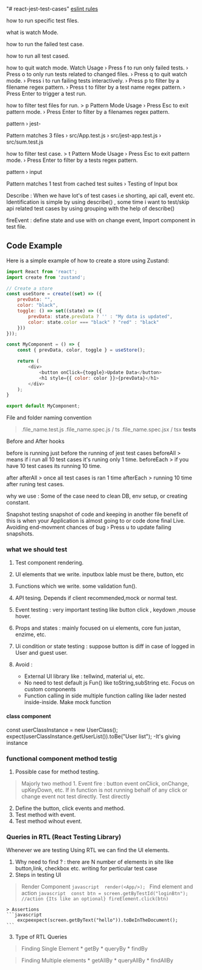 "# react-jest-test-cases" 
[eslint rules](https://github.com/testing-library/eslint-plugin-testing-library/blob/main/docs/rules/await-async-events.md)

how to run specific test files.

what is watch Mode.

how to run the failed test case.

how to run all test cased.

how to quit watch mode.
Watch Usage
 › Press f to run only failed tests.
 › Press o to only run tests related to changed files.
 › Press q to quit watch mode.
 › Press i to run failing tests interactively.
 › Press p to filter by a filename regex pattern.
 › Press t to filter by a test name regex pattern.
 › Press Enter to trigger a test run.


how to filter test files for run. > p
Pattern Mode Usage
 › Press Esc to exit pattern mode.
 › Press Enter to filter by a filenames regex pattern.

 pattern › jest-

 Pattern matches 3 files
 › src/App.test.js
 › src/jest-app.test.js
 › src/sum.test.js


how to filter test case. > t
Pattern Mode Usage
 › Press Esc to exit pattern mode.
 › Press Enter to filter by a tests regex pattern.

 pattern › input

 Pattern matches 1 test from cached test suites
 › Testing of Input box


 Describe : When we have lot's of test cases i.e shorting, api call, event etc. Identification is simple by using describe() , some time i want to test/skip  api related test cases by using grouping with the help of describe()

 
fireEvent : define state and use with on change event, Import component in test file.


## Code Example

Here is a simple example of how to create a store using Zustand:

```javascript
import React from 'react';
import create from 'zustand';

// Create a store
const useStore = create((set) => ({
    prevData: "",
    color: "black",
    toggle: () => set((state) => ({
        prevData: state.prevData ? '' : "My data is updated",
        color: state.color === "black" ? "red" : "black"
    }))
}));

const MyComponent = () => {
    const { prevData, color, toggle } = useStore();

    return (
        <div>
            <button onClick={toggle}>Update Data</button>
            <h1 style={{ color: color }}>{prevData}</h1>
        </div>
    );
}

export default MyComponent;

```

File and folder naming convention
> .file_name.test.js
> .file_name.spec.js / ts
> .file_name.spec.jsx / tsx
> __tests__

Before and After hooks

before is running just before the running of jest test cases 
beforeAll > means if i run all 10 test cases it's runing only 1 time.
beforeEach > if you have 10 test cases its running 10 time.

after 
afterAll > once all test cases is ran 1 time
afterEach > running 10 time after runing test cases.

why we use : Some of the case need to clean DB, env setup, or creating constant.


Snapshot testing
snapshot of code and keeping in another file
benefit of this is when your Application is almost going to or code done final Live.
Avoiding end-movment chances of bug
› Press u to update failing snapshots.

### what we should test
1. Test component rendering.
2. UI elements that we write. inputbox lable must be there, button, etc
3. Functions which we write. some validation fun().
4. API tesing. Depends if client recommended,mock or normal test.
5. Event testing : very important testing like button click , keydown ,mouse hover.
6. Props and states : mainly focused on ui elements, core fun justan, enzime, etc.
7. Ui condition or state testing : suppose button is diff in case of logged in User and guest user.

1. Avoid :
    - External UI library like : tellwind, material ui, etc.
    - No need to test default js Fun() like toString,subString etc. Focus on custom components
    - Function calling in side multiple function calling like lader nested inside-inside. Make mock function


#### class component  
const userClassInstance = new UserClass();
expect(userClassInstance.getUserList()).toBe("User list");
-It's giving instance

### functional component method testig

1. Possible case for method testing.
 > Majorly two method 1. Event fire : button event onClick, onChange, upKeyDown, etc.
 > If in function is not running behalf of any click or change event not test directly. Test directly
2. Define the button, click events and method.
3. Test method with event.
4. Test method wihout event.


### Queries in RTL (React Testing Library) 
Whenever we are testing Using RTL we can find the UI elements.
 1. Why need to find ? : there are N number of elements in site like button,link, checkbox etc. writing for perticular test case
 2. Steps in testing UI
   > Render Component 
    ```javascript 
        render(<App/>);
    ```
   > Find element and action
    ```javascript 
            const btn = screen.getByTestId("loginBtn");
            //action {Its like an optional}
            fireElement.click(btn)
    ```

    > Assertions
    ```javascript
        excpeexpect(screen.getByText("hello")).toBeInTheDocument();
    ```

 3. Type of RTL Queries
   > Finding Single Element
    * getBy
    * queryBy
    * findBy

   > Finding Multiple elements
    * getAllBy
    * queryAllBy
    * findAllBy
    

   